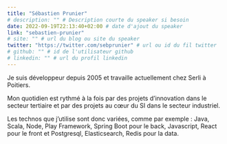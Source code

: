 ```yaml
---
title: "Sébastien Prunier"
# description: "" # Description courte du speaker si besoin
date: 2022-09-19T22:13:40+02:00 # date d'ajout du speaker
link: "sebastien-prunier"
# site: "" # url du blog ou site du speaker
twitter: "https://twitter.com/sebprunier" # url ou id du fil twitter
# github: "" # id de l'utilisateur github
# linkedin: "" # url du profil linkedin
---
```

Je suis développeur depuis 2005 et travaille actuellement chez Serli à Poitiers.

Mon quotidien est rythmé à la fois par des projets d’innovation dans le secteur tertiaire et par des projets au cœur du SI dans le secteur industriel.

Les technos que j’utilise sont donc variées, comme par exemple : Java, Scala, Node, Play Framework, Spring Boot pour le back, Javascript, React pour le front et Postgresql, Elasticsearch, Redis pour la data.
